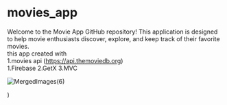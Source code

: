 # movies_app


Welcome to the Movie App GitHub repository! This application is designed to help movie enthusiasts discover, explore, and keep track of their favorite movies.<br>
this app created with
<br>
1.movies api (https://api.themoviedb.org)
<br>
1.Firebase
2.GetX
3.MVC



![MergedImages(6)](https://github.com/AhmedOsmanOmer/movies_app_with_GetX-MVC-/assets/77662412/a0d8b6d2-5155-4574-a466-e5e1c2bc4280)





)
